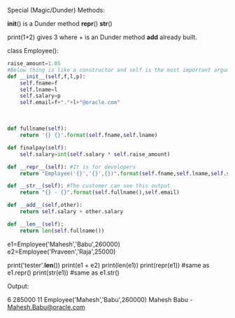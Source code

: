 Special (Magic/Dunder) Methods:

__init__() is a Dunder method
__repr__()
__str__()

print(1+2) gives 3 where + is an Dunder method __add__ already built.



class Employee():

```python
raise_amount=1.05
#Below thing is like a constructor and self is the most important argument 
def __init__(self,f,l,p):
    self.fname=f
    self.lname=l
    self.salary=p
    self.email=f+"."+l+"@oracle.com"
```


​        
```python
def fullname(self):
    return '{} {}'.format(self.fname,self.lname)
```


```python
def finalpay(self):
    self.salary=int(self.salary * self.raise_amount)

def __repr__(self): #It is for developers
    return "Employee('{}','{}',{})".format(self.fname,self.lname,self.salary)

def __str__(self): #The customer can see this output
    return "{} - {}".format(self.fullname(),self.email)

def __add__(self,other):
    return self.salary + other.salary

def __len__(self):
    return len(self.fullname())
```

e1=Employee('Mahesh','Babu',260000)
e2=Employee('Praveen','Raja',25000)

print('tester'.__len__())
print(e1 + e2)
print(len(e1))
print(repr(e1)) #same as e1.repr()
print(str(e1)) #same as e1.str()


Output:

6
285000
11
Employee('Mahesh','Babu',260000)
Mahesh Babu - Mahesh.Babu@oracle.com